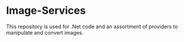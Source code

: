 Image-Services
==============
This repository is used for .Net code and an assortment of providers to manipulate and convert images.
